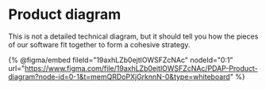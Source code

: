 # Product diagram

This is not a detailed technical diagram, but it should tell you how the pieces of our software fit together to form a cohesive strategy.

{% @figma/embed fileId="19axhLZb0ejtlOWSFZcNAc" nodeId="0:1" url="https://www.figma.com/file/19axhLZb0ejtlOWSFZcNAc/PDAP-Product-diagram?node-id=0-1&t=memQRDoPXjGrknnN-0&type=whiteboard" %}

